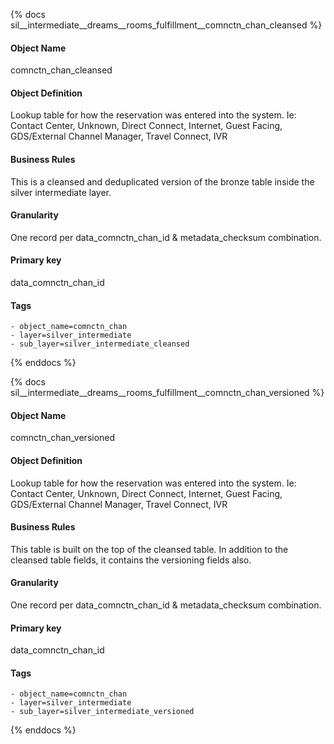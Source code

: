 {% docs sil__intermediate__dreams__rooms_fulfillment__comnctn_chan_cleansed %}

#### Object Name
comnctn_chan_cleansed

#### Object Definition
Lookup table for how the reservation was entered into the system. Ie: Contact Center, Unknown, Direct Connect, Internet, Guest Facing, GDS/External Channel Manager, Travel Connect, IVR

#### Business Rules
This is a cleansed and deduplicated version of the bronze table inside the silver intermediate layer.

#### Granularity
One record per data_comnctn_chan_id & metadata_checksum combination.

#### Primary key
data_comnctn_chan_id

#### Tags
    - object_name=comnctn_chan
    - layer=silver_intermediate
    - sub_layer=silver_intermediate_cleansed

{% enddocs %}

{% docs sil__intermediate__dreams__rooms_fulfillment__comnctn_chan_versioned %}

#### Object Name
comnctn_chan_versioned

#### Object Definition
Lookup table for how the reservation was entered into the system. Ie: Contact Center, Unknown, Direct Connect, Internet, Guest Facing, GDS/External Channel Manager, Travel Connect, IVR

#### Business Rules
This table is built on the top of the cleansed table. In addition to the cleansed table fields, it contains the versioning fields also.

#### Granularity
One record per data_comnctn_chan_id & metadata_checksum combination.

#### Primary key
data_comnctn_chan_id

#### Tags
    - object_name=comnctn_chan
    - layer=silver_intermediate
    - sub_layer=silver_intermediate_versioned

{% enddocs %}